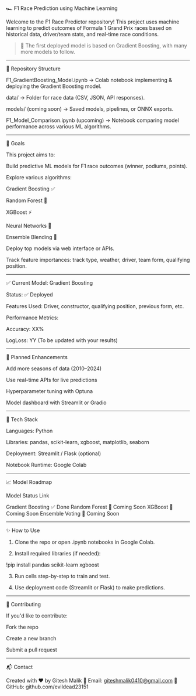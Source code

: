 🏎️ F1 Race Prediction using Machine Learning

Welcome to the F1 Race Predictor repository!
This project uses machine learning to predict outcomes of Formula 1 Grand Prix races based on historical data, driver/team stats, and real-time race conditions.

> 🚀 The first deployed model is based on Gradient Boosting, with many more models to follow.




---

📂 Repository Structure

F1_GradientBoosting_Model.ipynb
→ Colab notebook implementing & deploying the Gradient Boosting model.

data/
→ Folder for race data (CSV, JSON, API responses).

models/ (coming soon)
→ Saved models, pipelines, or ONNX exports.

F1_Model_Comparison.ipynb (upcoming)
→ Notebook comparing model performance across various ML algorithms.



---

🔮 Goals

This project aims to:

Build predictive ML models for F1 race outcomes (winner, podiums, points).

Explore various algorithms:

Gradient Boosting ✅

Random Forest 🌱

XGBoost ⚡

Neural Networks 🧠

Ensemble Blending 🔁


Deploy top models via web interface or APIs.

Track feature importances: track type, weather, driver, team form, qualifying position.



---

✅ Current Model: Gradient Boosting

Status: ✅ Deployed

Features Used: Driver, constructor, qualifying position, previous form, etc.

Performance Metrics:

Accuracy: XX%

LogLoss: YY
(To be updated with your results)




---

🧪 Planned Enhancements

Add more seasons of data (2010–2024)

Use real-time APIs for live predictions

Hyperparameter tuning with Optuna

Model dashboard with Streamlit or Gradio



---

🧠 Tech Stack

Languages: Python

Libraries: pandas, scikit-learn, xgboost, matplotlib, seaborn

Deployment: Streamlit / Flask (optional)

Notebook Runtime: Google Colab



---

📈 Model Roadmap

Model	Status	Link

Gradient Boosting	✅ Done
Random Forest	🔄 Coming Soon
XGBoost	🔄 Coming Soon
Ensemble Voting	🔄 Coming Soon



---

✨ How to Use

1. Clone the repo or open .ipynb notebooks in Google Colab.


2. Install required libraries (if needed):

!pip install pandas scikit-learn xgboost


3. Run cells step-by-step to train and test.


4. Use deployment code (Streamlit or Flask) to make predictions.




---

🤝 Contributing

If you'd like to contribute:

Fork the repo

Create a new branch

Submit a pull request



---

📬 Contact

Created with ❤️ by Gitesh Malik
📧 Email: giteshmalik0410@gmail.com 
🔗 GitHub: github.com/evildead23151
